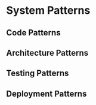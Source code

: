 # System Patterns

## Code Patterns

## Architecture Patterns

## Testing Patterns

## Deployment Patterns